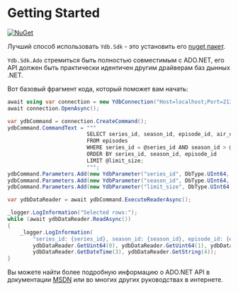 # Getting Started

[![NuGet](https://img.shields.io/nuget/v/Ydb.Sdk)](https://www.nuget.org/packages/Ydb.Sdk)

Лучший способ использовать `Ydb.Sdk` - это установить его [nuget пакет](https://www.nuget.org/packages/Ydb.Sdk).

`Ydb.Sdk.Ado` стремиться быть полностью совместимым с ADO.NET, его API должен быть практически идентичен другим драйверам баз дынных .NET.

Вот базовый фрагмент кода, который поможет вам начать:

```c#
await using var connection = new YdbConnection("Host=localhost;Port=2136;Database=/local;MaxSessionPool=50");
await connection.OpenAsync();

var ydbCommand = connection.CreateCommand();
ydbCommand.CommandText = """
                         SELECT series_id, season_id, episode_id, air_date, title
                         FROM episodes
                         WHERE series_id = @series_id AND season_id > @season_id
                         ORDER BY series_id, season_id, episode_id
                         LIMIT @limit_size;
                         """;
ydbCommand.Parameters.Add(new YdbParameter("series_id", DbType.UInt64, 1U));
ydbCommand.Parameters.Add(new YdbParameter("season_id", DbType.UInt64, 1U));
ydbCommand.Parameters.Add(new YdbParameter("limit_size", DbType.UInt64, 3U));

var ydbDataReader = await ydbCommand.ExecuteReaderAsync();

_logger.LogInformation("Selected rows:");
while (await ydbDataReader.ReadAsync())
{
    _logger.LogInformation(
        "series_id: {series_id}, season_id: {season_id}, episode_id: {episode_id}, air_date: {air_date}, title: {title}",
        ydbDataReader.GetUint64(0), ydbDataReader.GetUint64(1), ydbDataReader.GetUint64(2),
        ydbDataReader.GetDateTime(3), ydbDataReader.GetString(4));
}
```

Вы можете найти более подробную информацию о ADO.NET API в документации [MSDN](https://learn.microsoft.com/en-us/dotnet/framework/data/adonet/ado-net-overview?redirectedfrom=MSDN) или во многих других руководствах в интернете.

